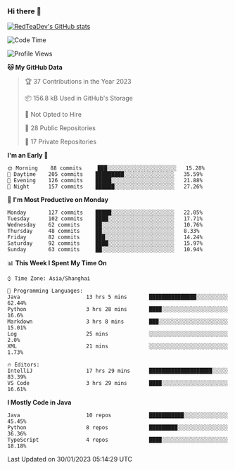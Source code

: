### Hi there 👋

<!--
**RedTeaDev/RedTeaDev** is a ✨ _special_ ✨ repository because its `README.md` (this file) appears on your GitHub profile.

Here are some ideas to get you started:

- 🔭 I’m currently working on ...
- 🌱 I’m currently learning ...
- 👯 I’m looking to collaborate on ...
- 🤔 I’m looking for help with ...
- 💬 Ask me about ...
- 📫 How to reach me: ...
- 😄 Pronouns: ...
- ⚡ Fun fact: ...
-->

<!--
[![wakatime](https://wakatime.com/badge/user/6b101ed0-04c0-4490-9283-eb61f2efff96.svg)](https://wakatime.com/@6b101ed0-04c0-4490-9283-eb61f2efff96)
!-->

[![RedTeaDev's GitHub stats](https://github-readme-stats.vercel.app/api?username=RedTeaDev)](https://github.com/anuraghazra/github-readme-stats)
<!--
[![willianrod's wakatime stats](https://github-readme-stats.vercel.app/api/wakatime?username=RedTeaDev)](https://github.com/anuraghazra/github-readme-stats)
!-->
<!--START_SECTION:waka-->
![Code Time](http://img.shields.io/badge/Code%20Time-1%2C176%20hrs%205%20mins-blue)

![Profile Views](http://img.shields.io/badge/Profile%20Views-0-blue)

**🐱 My GitHub Data** 

> 🏆 37 Contributions in the Year 2023
 > 
> 📦 156.8 kB Used in GitHub's Storage 
 > 
> 🚫 Not Opted to Hire
 > 
> 📜 28 Public Repositories 
 > 
> 🔑 17 Private Repositories  
 > 
**I'm an Early 🐤** 

```text
🌞 Morning    88 commits     ███░░░░░░░░░░░░░░░░░░░░░░   15.28% 
🌆 Daytime    205 commits    █████████░░░░░░░░░░░░░░░░   35.59% 
🌃 Evening    126 commits    █████░░░░░░░░░░░░░░░░░░░░   21.88% 
🌙 Night      157 commits    ██████░░░░░░░░░░░░░░░░░░░   27.26%

```
📅 **I'm Most Productive on Monday** 

```text
Monday       127 commits    █████░░░░░░░░░░░░░░░░░░░░   22.05% 
Tuesday      102 commits    ████░░░░░░░░░░░░░░░░░░░░░   17.71% 
Wednesday    62 commits     ██░░░░░░░░░░░░░░░░░░░░░░░   10.76% 
Thursday     48 commits     ██░░░░░░░░░░░░░░░░░░░░░░░   8.33% 
Friday       82 commits     ███░░░░░░░░░░░░░░░░░░░░░░   14.24% 
Saturday     92 commits     ████░░░░░░░░░░░░░░░░░░░░░   15.97% 
Sunday       63 commits     ██░░░░░░░░░░░░░░░░░░░░░░░   10.94%

```


📊 **This Week I Spent My Time On** 

```text
⌚︎ Time Zone: Asia/Shanghai

💬 Programming Languages: 
Java                     13 hrs 5 mins       ███████████████░░░░░░░░░░   62.44% 
Python                   3 hrs 28 mins       ████░░░░░░░░░░░░░░░░░░░░░   16.6% 
Markdown                 3 hrs 8 mins        ███░░░░░░░░░░░░░░░░░░░░░░   15.01% 
Log                      25 mins             ░░░░░░░░░░░░░░░░░░░░░░░░░   2.0% 
XML                      21 mins             ░░░░░░░░░░░░░░░░░░░░░░░░░   1.73%

🔥 Editors: 
IntelliJ                 17 hrs 29 mins      ████████████████████░░░░░   83.39% 
VS Code                  3 hrs 29 mins       ████░░░░░░░░░░░░░░░░░░░░░   16.61%

```

**I Mostly Code in Java** 

```text
Java                     10 repos            ███████████░░░░░░░░░░░░░░   45.45% 
Python                   8 repos             █████████░░░░░░░░░░░░░░░░   36.36% 
TypeScript               4 repos             ████░░░░░░░░░░░░░░░░░░░░░   18.18%

```



 Last Updated on 30/01/2023 05:14:29 UTC
<!--END_SECTION:waka-->


